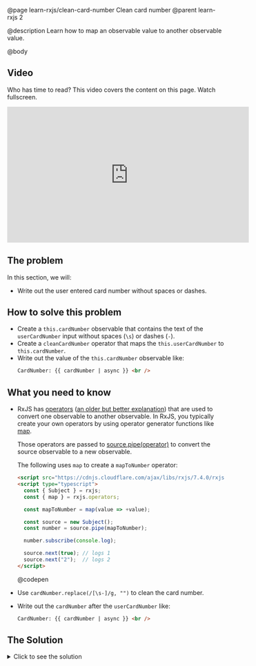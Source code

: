 @page learn-rxjs/clean-card-number Clean card number
@parent learn-rxjs 2

@description Learn how to map an observable value to
another observable value.

@body

## Video

Who has time to read? This video covers the content on this page. Watch fullscreen.

<iframe width="560" height="315" src="https://www.youtube.com/embed/lk77m-Dwjro" frameborder="0" allow="accelerometer; autoplay; encrypted-media; gyroscope; picture-in-picture" allowfullscreen></iframe>

## The problem

In this section, we will:

- Write out the user entered card number without
  spaces or dashes.

## How to solve this problem

- Create a `this.cardNumber` observable that contains the
  text of the `userCardNumber` input without spaces (`\s`) or dashes (`-`).
- Create a `cleanCardNumber` operator that maps the `this.userCardNumber` to `this.cardNumber`.
- Write out the value of the `this.cardNumber` observable like:
  ```html
  CardNumber: {{ cardNumber | async }} <br />
  ```

## What you need to know

- RxJS has [operators](https://rxjs.dev/guide/operators)
  ([an older but better explanation](http://reactivex.io/rxjs/manual/overview.html#operators)) that are used to
  convert one observable to another observable. In RxJS, you typically create your own operators
  by using operator generator functions like [map](https://rxjs.dev/api/operators/map).

  Those operators are passed to [source.pipe(operator)](https://rxjs.dev/api/index/function/pipe) to convert the source observable to a new observable.

  The following uses `map` to create a `mapToNumber` operator:

  ```html
  <script src="https://cdnjs.cloudflare.com/ajax/libs/rxjs/7.4.0/rxjs.umd.min.js"></script>
  <script type="typescript">
    const { Subject } = rxjs;
    const { map } = rxjs.operators;

    const mapToNumber = map(value => +value);

    const source = new Subject();
    const number = source.pipe(mapToNumber);

    number.subscribe(console.log);

    source.next(true); // logs 1
    source.next("2");  // logs 2
  </script>
  ```

  @codepen

- Use `cardNumber.replace(/[\s-]/g, "")` to clean the card number.
- Write out the `cardNumber` after the `userCardNumber` like:
  ```html
  CardNumber: {{ cardNumber | async }} <br />
  ```

## The Solution

<details>
<summary>Click to see the solution</summary>
@sourceref ./2-clean-card-number.html
@codepen
@highlight 14,16-20,44,51,only
</details>
